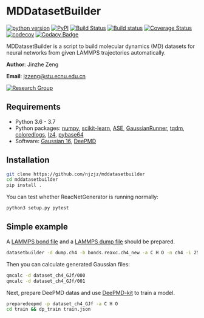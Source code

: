 # MDDatasetBuilder

[![python version](https://img.shields.io/pypi/pyversions/mddatasetbuilder.svg?logo=python&logoColor=white)](https://pypi.org/project/mddatasetbuilder)
[![PyPI](https://img.shields.io/pypi/v/mddatasetbuilder.svg)](https://pypi.org/project/mddatasetbuilder)
[![Build Status](https://travis-ci.com/njzjz/mddatasetbuilder.svg?branch=master)](https://travis-ci.com/njzjz/mddatasetbuilder)
[![Build status](https://ci.appveyor.com/api/projects/status/70v6eefoe8mgdjtu?svg=true)](https://ci.appveyor.com/project/jzzeng/mddatasetbuilder)
[![Coverage Status](https://coveralls.io/repos/github/njzjz/mddatasetbuilder/badge.svg?branch=master)](https://coveralls.io/github/njzjz/mddatasetbuilder?branch=master)
[![codecov](https://codecov.io/gh/njzjz/mddatasetbuilder/branch/master/graph/badge.svg)](https://codecov.io/gh/njzjz/mddatasetbuilder)
[![Codacy Badge](https://api.codacy.com/project/badge/Grade/924ce85b916040079fb453785ec673f9)](https://www.codacy.com/app/jzzeng/mddatasetbuilder?utm_source=github.com&amp;utm_medium=referral&amp;utm_content=njzjz/mddatasetbuilder&amp;utm_campaign=Badge_Grade)

MDDatasetBuilder is a script to build molecular dynamics (MD) datasets for neural networks from given LAMMPS trajectories automatically.

**Author**: Jinzhe Zeng

**Email**: jzzeng@stu.ecnu.edu.cn

[![Research Group](https://img.shields.io/website-up-down-green-red/http/computchem.cn.svg?label=Research%20Group)](http://computechem.cn)

## Requirements
* Python 3.6 - 3.7
* Python packages:
[numpy](https://github.com/numpy/numpy),
[scikit-learn](https://github.com/scikit-learn/scikit-learn),
[ASE](https://gitlab.com/ase/ase),
[GaussianRunner](https://github.com/njzjz/gaussianrunner),
[tqdm](https://github.com/tqdm/tqdm),
[coloredlogs](https://github.com/xolox/python-coloredlogs),
[lz4](https://github.com/python-lz4/python-lz4),
[pybase64](https://github.com/mayeut/pybase64)
* Software:
[Gaussian 16](http://gaussian.com/),
[DeePMD](https://github.com/deepmodeling/deepmd-kit)

## Installation

```sh
git clone https://github.com/njzjz/mddatasetbuilder
cd mddatasetbuilder
pip install .
```

You can test whether ReacNetGenerator is running normally:
```sh
python3 setup.py pytest
```

## Simple example

A [LAMMPS bond file](http://lammps.sandia.gov/doc/fix_reax_bonds.html) and a [LAMMPS dump file](https://lammps.sandia.gov/doc/dump.html) should be prepared.

```bash
datasetbuilder -d dump.ch4 -b bonds.reaxc.ch4_new -a C H O -n ch4 -i 25
```

Then you can calculate generated Gaussian files:

```bash
qmcalc -d dataset_ch4_GJf/000
qmcalc -d dataset_ch4_GJf/001
```

Next, prepare DeePMD datas and use [DeePMD-kit](https://github.com/deepmodeling/deepmd-kit) to train a model.

```bash
preparedeepmd -p dataset_ch4_GJf -a C H O
cd train && dp_train train.json
```